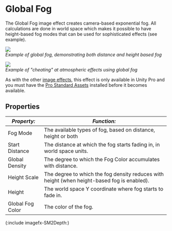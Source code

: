 Global Fog
==========


The <span class=keyword>Global Fog</span> image effect creates camera-based exponential fog. All calculations are done in world space which makes it possible to have height-based fog modes that can be used for sophisticated effects (see example).

![](http://docwiki.hq.unity3d.com/uploads/Main/GlobalFogExample.png)  
_Example of global fog, demonstrating both distance and height based fog_

![](http://docwiki.hq.unity3d.com/uploads/Main/Athmospheric.png)  
_Example of "cheating" at atmospheric effects using global fog_

As with the other [image effects](comp-imageeffects.html), this effect is only available in Unity Pro and you must have the [Pro Standard Assets](howto-installstandardassets.html) installed before it becomes available.

Properties
----------


|**_Property:_** |**_Function:_** |
|--|--|
|<span class=component>Fog Mode</span> |The available types of fog, based on distance, height or both|
|<span class=component>Start Distance</span> |The distance at which the fog starts fading in, in world space units.|
|<span class=component>Global Density</span> |The degree to which the <span class=component>Fog Color</span> accumulates with distance.|
|<span class=component>Height Scale</span> |The degree to which the fog density reduces with height (when height-based fog is enabled).|
|<span class=component>Height</span> |The world space Y coordinate where fog starts to fade in.|
|<span class=component>Global Fog Color</span> |The color of the fog.|

(:include imagefx-SM2Depth:)

